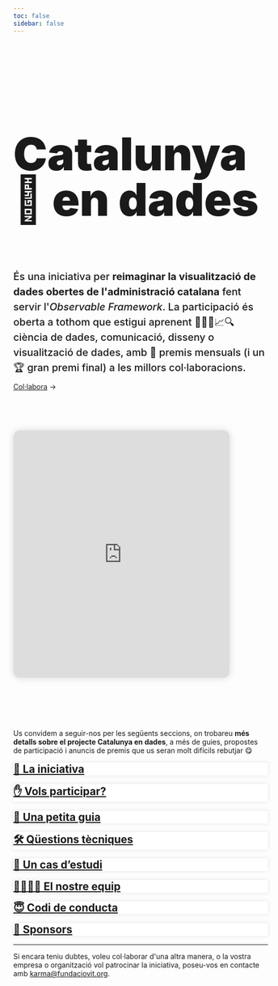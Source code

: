 ```yaml
---
toc: false
sidebar: false
---
```


<style>

.hero {
  display: flex;
  flex-direction: column;
  font-family: var(--sans-serif);
  margin: 4rem 0 4rem;
  text-wrap: balance;
}

.hero h1 {
  max-width: 36rem;
  padding-bottom: 2rem;
  font-size: 14vw;
  font-weight: 900;
  line-height: 1;
  background-clip: text;
}

.hero h2 {
  margin: 0;
  max-width: 100%;
  font-size: 20px;
  font-style: initial;
  font-weight: 500;
  line-height: 1.5;
  color: var(--theme-foreground-muted);
}

.card {
  background-color:white;
  border: none;
  box-shadow: 0 0 .5rem rgba(0,0,0,0.1);
}

.card h2 {
  margin-top: 1rem;
}

iframe {
  width: 100%;
  border:none;
  -ms-zoom: 0.85;
  -moz-transform: scale(0.85);
  -moz-transform-origin: 0 0;
  -o-transform: scale(0.85);
  -o-transform-origin: 0 0;
  -webkit-transform: scale(0.85);
  -webkit-transform-origin: 0 0;
  height: 36rem;
  border-radius: 1rem;
  box-shadow: 0 0 1rem rgba(0,0,0,0.15);
  pointer-events:none;
}

#observablehq-footer {
  display:none;
}

.endnote {
  font-family: var(--sans-serif);
  color: var(--theme-foreground-muted);
}

@media (min-width: 640px) {
  .hero h1 {
    font-size: 90px;
  }
}

</style>

<div class="hero">
  <h1>Catalunya 👀 en dades</h1>
  <h2>És una iniciativa per <b>reimaginar la visualització de dades obertes de l'administració catalana</b> fent servir l'<em>Observable Framework</em>. La participació és oberta a tothom que estigui aprenent 🧑‍💻📓📈🔍 ciència de dades, comunicació, disseny o visualització de dades, amb 🏅 premis mensuals (i un 🏆 gran premi final) a les millors col·laboracions.</h2>

  <a href="/docs/participa">Col·labora<span style="display: inline-block; margin-left: 0.25rem;">→</span></a>
</div>

<iframe id="iframe" scrolling="no" src="https://sequera.fndvit.org/"></iframe>

Us convidem a seguir-nos per les següents seccions, on trobareu **més detalls sobre el projecte Catalunya en dades**, a més de guies, propostes de participació i anuncis de premis que us seran molt difícils rebutjar 😋

<div class="grid grid-cols-4">
  <div class="card">
    <h2><a href="/docs/">🚀 La iniciativa</a></h2>
  </div>
  <div class="card">
    <h2><a href="/docs/participa.html">✋ Vols participar?</a></h2>
  </div>
  <div class="card">
    <h2><a href="/docs/guia.html">🎨 Una petita guia</a></h2>
  </div>
  <div class="card">
    <h2><a href="/docs/preguntes-tecniques.html">🛠️ Qüestions tècniques</a></h2>
  </div>
  <div class="card">
    <h2><a href="/docs/exemples.html">🎯 Un cas d’estudi</a></h2>
  </div>
  <div class="card">
    <h2><a href="/docs/equip.html">👩‍👩‍👧‍👦 El nostre equip</a></h2>
  </div>
  <div class="card">
    <h2><a href="/docs/codi-de-conducta.html">😇 Codi de conducta</a></h2>
  </div>
  <div class="card">
    <h2><a href="/docs/sponsors.html">💎 Sponsors</a></h2>
  </div>
</div>

--- 
<p class="endnote">Si encara teniu dubtes, voleu col·laborar d'una altra manera, o la vostra empresa o organització vol patrocinar la iniciativa, poseu-vos en contacte amb <a href="mailto:karma@fundaciovit.org">karma@fundaciovit.org</a>.</p>